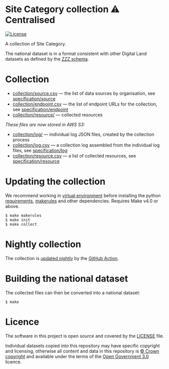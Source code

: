 # Site Category collection ⚠️ Centralised

[![License](https://img.shields.io/github/license/mashape/apistatus.svg)](https://github.com/digital-land/site-category-collection/blob/master/LICENSE)

A collection of Site Category.

The national dataset is in a format consistent with other Digital Land datasets as defined by the [ZZZ schema](https://digital-land.github.io/specification/schema/site-category/).

# Collection

* [collection/source.csv](collection/source.csv) — the list of data sources by organisation, see [specification/source](https://digital-land.github.io/specification/schema/source/)
* [collection/endpoint.csv](collection/endpoint.csv) — the list of endpoint URLs for the collection, see [specification/endpoint](https://digital-land.github.io/specification/schema/endpoint)
* [collection/resource/](collection/resource/) — collected resources

*These files are now stored in AWS S3:*

* [collection/log/](https://files.planning.data.gov.uk/site-category-collection/collection/log/) — individual log JSON files, created by the collection process
* [collection/log.csv](https://files.planning.data.gov.uk/site-category-collection/collection/log.csv) — a collection log assembled from the individual log files, see [specification/log](https://files.planning.data.gov.uk/site-category-collection/https://digital-land.github.io/specification/schema/log)
* [collection/resource.csv](https://files.planning.data.gov.uk/site-category-collection/collection/resource.csv) — a list of collected resources, see [specification/resource](https://files.planning.data.gov.uk/site-category-collection/https://digital-land.github.io/specification/schema/resource)

# Updating the collection

We recommend working in [virtual environment](http://docs.python-guide.org/en/latest/dev/virtualenvs/) before installing the python [requirements](requirements.txt), [makerules](https://github.com/digital-land/makerules) and other dependencies. Requires Make v4.0 or above.

    $ make makerules
    $ make init
    $ make collect

# Nightly collection

The collection is [updated nightly](https://github.com/digital-land/site-category-collection/actions) by the [GitHub Action](.github/workflows/run.yml).

# Building the national dataset

The collected files can then be converted into a national dataset:

    $ make

# Licence

The software in this project is open source and covered by the [LICENSE](LICENSE) file.

Individual datasets copied into this repository may have specific copyright and licensing, otherwise all content and data in this repository is
[© Crown copyright](http://www.nationalarchives.gov.uk/information-management/re-using-public-sector-information/copyright-and-re-use/crown-copyright/)
and available under the terms of the [Open Government 3.0](https://www.nationalarchives.gov.uk/doc/open-government-licence/version/3/) licence.
